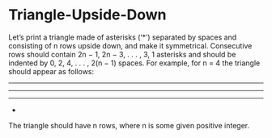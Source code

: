 # Triangle-Upside-Down

Let’s print a triangle made of asterisks (‘*’) separated by spaces and consisting of n rows upside down, and make it symmetrical. Consecutive rows should contain 2n − 1, 2n − 3, . . . , 3, 1 asterisks and should be indented by 0, 2, 4, . . . , 2(n − 1) spaces. For example, for n = 4 the triangle should appear as follows:


*******
 *****
  ***
   *

The triangle should have n rows, where n is some given positive integer.